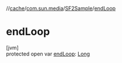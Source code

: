 //[cache](../../../index.md)/[com.sun.media](../index.md)/[SF2Sample](index.md)/[endLoop](end-loop.md)

# endLoop

[jvm]\
protected open var [endLoop](end-loop.md): [Long](https://kotlinlang.org/api/latest/jvm/stdlib/kotlin/-long/index.html)
